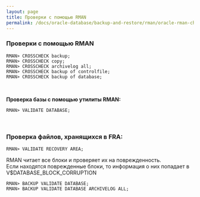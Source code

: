 ```yaml
---
layout: page
title: Проверки с помощью RMAN
permalink: /docs/oracle-database/backup-and-restore/rman/oracle-rman-check/
---
```


### Проверки с помощью RMAN


    RMAN> CROSSCHECK backup;
    RMAN> CROSSCHECK copy;
    RMAN> CROSSCHECK archivelog all;
    RMAN> CROSSCHECK backup of controlfile;
    RMAN> CROSSCHECK backup of database;





<br/>

<strong>Проверка базы с помощью утилиты RMAN:</strong>

    RMAN> VALIDATE DATABASE;


<br/>
<h3>Проверка файлов, хранящихся в FRA:</h3>

    RMAN> VALIDATE RECOVERY AREA;


RMAN читает все блоки и проверяет их на поврежденность. <br/>
Если находятся поврежденные блоки, то информация о них попадает в V$DATABASE_BLOCK_CORRUPTION<br/>

    RMAN> BACKUP VALIDATE DATABASE;
    RMAN> BACKUP VALIDATE DATABASE ARCHIVELOG ALL;
